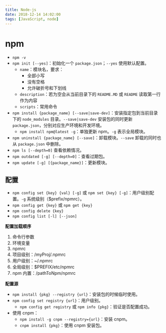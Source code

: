```yaml
---
title: Node-js
date: 2018-12-14 14:02:00
tags: [JavaScript, node]
---
```


# npm

- `npm -v`
- `npm init [--yes]`：初始化一个 `package.json`；`--yes` 使用默认配置。
  - `name`：模块名，要求：
    - 全部小写
    - 没有空格
    - 允许破折号和下划线
  - `description`：若为空会从当前目录下的 `README.MD` 或 `README` 读取第一行作为内容
  - `scripts`：常用命令
- `npm install {package_name} [--save|save-dev]`：安装指定包到当前目录下的 `node_modules` 目录。`--save|save-dev` 安装包的同时更新 `package.json`，分别对应生产环境和开发环境。
  - `npm install npm@latest -g`：单独更新 npm。`-g` 表示全局模块。
- `npm uninstall {package_name} [--save]`：卸载模块。`--save` 卸载的同时也从 `package.json` 中删除。
- `npm ls [--depth=0]` 查看依赖情况。
- `npm outdated [-g] [--depth=0]`：查看过期包。
- `npm update [-g] [{package_name}]`：更新模块。

## 配置

- `npm config set {key} {val} [-g]` 或 `npm set {key} [-g]`：用户级别配置。`-g` 系统级别（$prefix/npmrc）。
- `npm config get {key}` 或 `npm get {key}`
- `npm config delete {key}`
- `npm config list [-l] [--json]`

**配置加载顺序**

1. 命令行参数
2. 环境变量
3. npmrc
  1. 项目级别：/myProj/.npmrc
  2. 用户级别：~/.npmrc
  3. 全局级别：$PREFIX/etc/npmrc
  4. npm 内置：/pathToNpm/npmrc

**配置源**

- `npm install {pkg} --registry {url}`：安装包的时候临时使用。
- `npm config set registry {url}`：用户级别。
  - `npm config get registry` 或 `npm info {pkg}`：验证是否配置成功。
- 使用 cnpm：
  - `npm install -g cnpm --registry={url}`：安装 cnpm。
  - `cnpm install {pkg}`：使用 cnpm 安装包。

